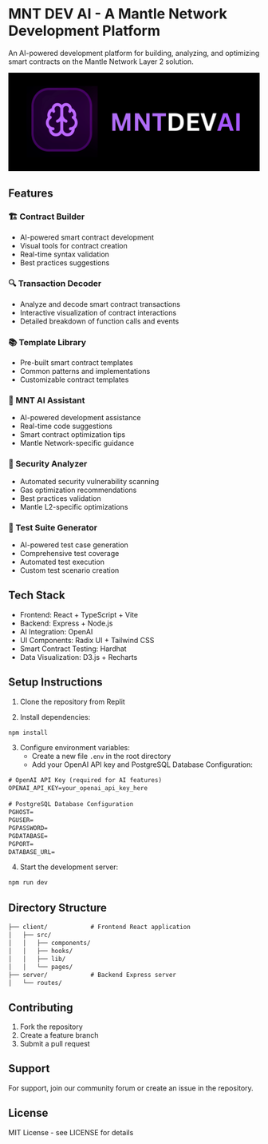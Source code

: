 # MNT DEV AI -  A Mantle Network Development Platform

An AI-powered development platform for building, analyzing, and optimizing smart contracts on the Mantle Network Layer 2 solution.

![Mantle Network Development Platform](generated-icon.png)

## Features

### 🏗️ Contract Builder
- AI-powered smart contract development
- Visual tools for contract creation
- Real-time syntax validation
- Best practices suggestions

### 🔍 Transaction Decoder
- Analyze and decode smart contract transactions
- Interactive visualization of contract interactions
- Detailed breakdown of function calls and events

### 📚 Template Library
- Pre-built smart contract templates
- Common patterns and implementations
- Customizable contract templates

### 🤖 MNT AI Assistant
- AI-powered development assistance
- Real-time code suggestions
- Smart contract optimization tips
- Mantle Network-specific guidance

### 🔐 Security Analyzer
- Automated security vulnerability scanning
- Gas optimization recommendations
- Best practices validation
- Mantle L2-specific optimizations

### 🧪 Test Suite Generator
- AI-powered test case generation
- Comprehensive test coverage
- Automated test execution
- Custom test scenario creation

## Tech Stack

- Frontend: React + TypeScript + Vite
- Backend: Express + Node.js
- AI Integration: OpenAI 
- UI Components: Radix UI + Tailwind CSS
- Smart Contract Testing: Hardhat
- Data Visualization: D3.js + Recharts

## Setup Instructions

1. Clone the repository from Replit

2. Install dependencies:
```bash
npm install
```

3. Configure environment variables:
   - Create a new file `.env` in the root directory
   - Add your OpenAI API key and PostgreSQL Database Configuration:
```
# OpenAI API Key (required for AI features)
OPENAI_API_KEY=your_openai_api_key_here

# PostgreSQL Database Configuration
PGHOST=
PGUSER=
PGPASSWORD=
PGDATABASE=
PGPORT=
DATABASE_URL=

```

4. Start the development server:
```bash
npm run dev
```

## Directory Structure

```
├── client/            # Frontend React application
│   ├── src/
│   │   ├── components/
│   │   ├── hooks/
│   │   ├── lib/
│   │   └── pages/
├── server/            # Backend Express server
│   └── routes/
```

## Contributing

1. Fork the repository
2. Create a feature branch
3. Submit a pull request

## Support

For support, join our community forum or create an issue in the repository.

## License

MIT License - see LICENSE for details

